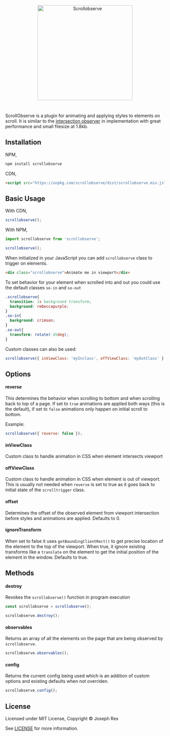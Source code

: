 <div align="center" style="margin-bottom: 40px">

  <img src="https://cdn.rawgit.com/josephrexme/scrollobserve/bdf90eac/scrollobserve.svg" alt="Scrollobserve" width="300">

</div>

ScrollObserve is a plugin for animating and applying styles to elements on scroll. It is similar to the [intersection observer](https://developer.mozilla.org/en-US/docs/Web/API/Intersection_Observer_API) in implementation with great performance and small filesize at 1.8kb.

## Installation
NPM,

```bash
npm install scrollobserve
```
CDN,

```html
<script src="https://unpkg.com/scrollobserve/dist/scrollobserve.min.js"></script>
```

## Basic Usage
With CDN,

```js
scrollobserve();
```

With NPM,
```js
import scrollobserve from 'scrollobserve';

scrollobserve();
```

When initialized in your JavaScript you can add `scrollobserve` class to trigger on elements.

```html
<div class="scrollobserve">Animate me in viewport</div>
```

To set behavior for your element when scrolled into and out you could use the default classes `so-in` and `so-out`

```css
.scrollobserve{
  transition: 1s background transform;
  background: rebeccapurple;
}
.so-in{
  background: crimson;
}
.so-out{
  transform: rotate(-45deg);
}
```

Custom classes can also be used:

```js
scrollobserve({ inViewClass: 'myInclass', offViewClass: 'myOutClass' }, '.scrolltrigger');
```

## Options

#### reverse
This determines the behavior when scrolling to bottom and when scrolling back to top of a page. If set to `true` animations are applied both ways (this is the default), if set to `false` animations only happen on initial scroll to bottom.

Example:
```js
scrollobserve({ reverse: false });
```

#### inViewClass
Custom class to handle animation in CSS when element intersects viewport
#### offViewClass
Custom class to handle animation in CSS when element is out of viewport. This is usually not needed when `reverse` is set to true as it goes back to initial state of the `scrolltrigger` class.
#### offset
Determines the offset of the observed element from viewport intersection before styles and animations are applied. Defaults to 0.
#### ignoreTransform
When set to false it uses `getBoundingClientRect()` to get precise location of the element to the top of the viewport. When true, it ignore existing transforms like a `translate` on the element to get the initial position of the element in the window. Defaults to true.

## Methods
#### destroy
Revokes the `scrollobserve()` function in program execution
```js
const scrollobserve = scrollobserve();

scrollobserve.destroy();
```
#### observables
Returns an array of all the elements on the page that are being observed by `scrollobserve`.
```js
scrollobserve.observables();
```
#### config
Returns the current config being used which is an addition of custom options and existing defaults when not overriden.
```js
scrollobserve.config();
```

## License
Licensed under MIT License, Copyright © Joseph Rex

See [LICENSE](https://github.com/josephrexme/scrollobserve/blob/master/LICENSE) for more information.
